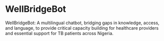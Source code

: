 # WellBridgeBot
WellBridgeBot: A multilingual chatbot, bridging gaps in knowledge, access, and language, to provide critical capacity building for healthcare providers and essential support for TB patients across Nigeria.
